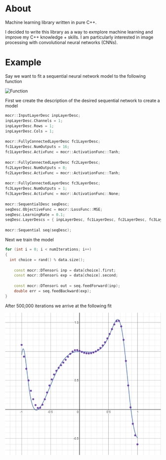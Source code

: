 # About

Machine learning library written in pure C++.

I decided to write this library as a way to exmplore machine learning and improve my C++ knowledge + skills.
I am particularly interested in image processing with convolutional neural networks (CNNs).

# Example

Say we want to fit a sequential neural network model to the following function

![Function](https://latex.codecogs.com/svg.image?\bg_white&space;y=2^{\sin(5x^3)}-x^2)

First we create the description of the desired sequential network to create a model

```C++
mocr::InputLayerDesc inpLayerDesc;
inpLayerDesc.Channels = 1;
inpLayerDesc.Rows = 1;
inpLayerDesc.Cols = 1;

mocr::FullyConnectedLayerDesc fc1LayerDesc;
fc1LayerDesc.NumOutputs = 16;
fc1LayerDesc.ActivFunc = mocr::ActivationFunc::Tanh;

mocr::FullyConnectedLayerDesc fc2LayerDesc;
fc2LayerDesc.NumOutputs = 8;
fc2LayerDesc.ActivFunc = mocr::ActivationFunc::Tanh;

mocr::FullyConnectedLayerDesc fc3LayerDesc;
fc3LayerDesc.NumOutputs = 1;
fc3LayerDesc.ActivFunc = mocr::ActivationFunc::None;

mocr::SequentialDesc seqDesc;
seqDesc.ObjectiveFunc = mocr::LossFunc::MSE;
seqDesc.LearningRate = 0.1;
seqDesc.LayerDescs = { inpLayerDesc, fc1LayerDesc, fc2LayerDesc, fc3LayerDesc };

mocr::Sequential seq(seqDesc);
```

Next we train the model

```C++
for (int i = 0; i < numIterations; i++)
{
  int choice = rand() % data.size();

	const mocr::DTensor& inp = data[choice].first;
	const mocr::DTensor& exp = data[choice].second;

	const mocr::DTensor& out = seq.feedForward(inp);
	double err = seq.feedBackward(exp);
}
```

After 500,000 iterations we arrive at the following fit

![Regression](/regression.png)
